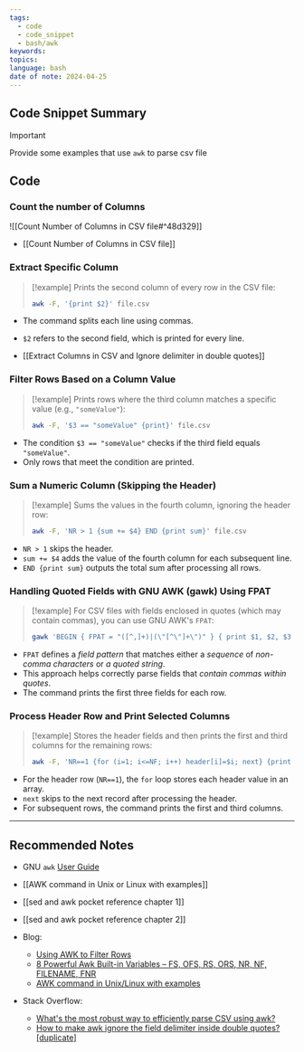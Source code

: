 ```yaml
---
tags:
  - code
  - code_snippet
  - bash/awk
keywords: 
topics: 
language: bash
date of note: 2024-04-25
---
```


## Code Snippet Summary

>[!important]
>Provide some examples that use `awk` to parse csv file

## Code

### Count the number of Columns

![[Count Number of Columns in CSV file#^48d329]]

- [[Count Number of Columns in CSV file]]

### Extract Specific Column

>[!example] 
> Prints the second column of every row in the CSV file:
> 
> ```bash
> awk -F, '{print $2}' file.csv
> ```
> 

- The command splits each line using commas.
- `$2` refers to the second field, which is printed for every line.

- [[Extract Columns in CSV and Ignore delimiter in double quotes]]


### Filter Rows Based on a Column Value

>[!example] 
> Prints rows where the third column matches a specific value (e.g., `"someValue"`):
> ```bash
> awk -F, '$3 == "someValue" {print}' file.csv
> ```
> 

- The condition `$3 == "someValue"` checks if the third field equals `"someValue"`.
- Only rows that meet the condition are printed.


### Sum a Numeric Column (Skipping the Header)

> [!example]
> Sums the values in the fourth column, ignoring the header row:
> ```bash
> awk -F, 'NR > 1 {sum += $4} END {print sum}' file.csv
> ```
>  

- `NR > 1` skips the header.
- `sum += $4` adds the value of the fourth column for each subsequent line.
- `END {print sum}` outputs the total sum after processing all rows.


### Handling Quoted Fields with GNU AWK (gawk) Using FPAT

> [!example]
> For CSV files with fields enclosed in quotes (which may contain commas), you can use GNU AWK's `FPAT`:
> ```bash
> gawk 'BEGIN { FPAT = "([^,]+)|(\"[^\"]+\")" } { print $1, $2, $3 }' file.csv
> ```

- `FPAT` defines a *field pattern* that matches either a *sequence* of *non-comma characters* or *a quoted string*.
- This approach helps correctly parse fields that *contain commas within quotes*.
- The command prints the first three fields for each row.


### Process Header Row and Print Selected Columns

> [!example]
> Stores the header fields and then prints the first and third columns for the remaining rows:
> ```bash
> awk -F, 'NR==1 {for (i=1; i<=NF; i++) header[i]=$i; next} {print $1, $3}' file.csv
> ```
> 

- For the header row (`NR==1`), the `for` loop stores each header value in an array.
- `next` skips to the next record after processing the header.
- For subsequent rows, the command prints the first and third columns.





-----------
##  Recommended Notes

- GNU `awk` [User Guide](https://www.gnu.org/software/gawk/manual/gawk.html#General-Introduction)

- [[AWK command in Unix or Linux with examples]]
- [[sed and awk pocket reference chapter 1]]
- [[sed and awk pocket reference chapter 2]]

- Blog: 
	- [Using AWK to Filter Rows](https://www.tim-dennis.com/data/tech/2016/08/09/using-awk-filter-rows.html)
	- [8 Powerful Awk Built-in Variables – FS, OFS, RS, ORS, NR, NF, FILENAME, FNR](https://www.thegeekstuff.com/2010/01/8-powerful-awk-built-in-variables-fs-ofs-rs-ors-nr-nf-filename-fnr/?ref=vidupdatez.com/image)
	- [AWK command in Unix/Linux with examples](https://www.geeksforgeeks.org/awk-command-unixlinux-examples/)

- Stack Overflow:
	- [What's the most robust way to efficiently parse CSV using awk?](https://stackoverflow.com/questions/45420535/whats-the-most-robust-way-to-efficiently-parse-csv-using-awk)
	- [How to make awk ignore the field delimiter inside double quotes? [duplicate]](https://stackoverflow.com/questions/29642102/how-to-make-awk-ignore-the-field-delimiter-inside-double-quotes)